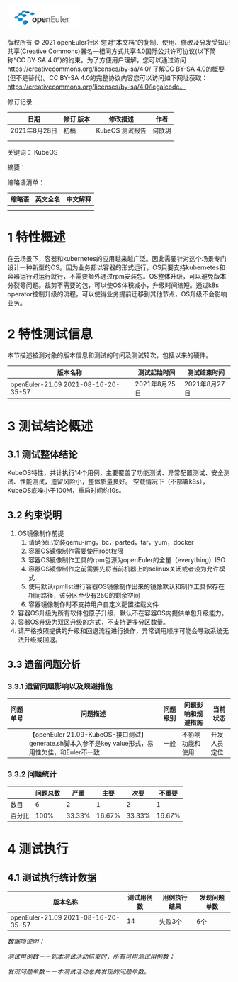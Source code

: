 ![openEuler ico](../../images/openEuler.png)

版权所有 © 2021  openEuler社区
 您对“本文档”的复制、使用、修改及分发受知识共享(Creative Commons)署名—相同方式共享4.0国际公共许可协议(以下简称“CC BY-SA 4.0”)的约束。为了方便用户理解，您可以通过访问https://creativecommons.org/licenses/by-sa/4.0/ 了解CC BY-SA 4.0的概要 (但不是替代)。CC BY-SA 4.0的完整协议内容您可以访问如下网址获取：https://creativecommons.org/licenses/by-sa/4.0/legalcode。

修订记录

| 日期 	        | 修订   版本 | 修改描述            | 作者 |
| ------------- | ----------- | ------------------- | ---- |
| 2021年8月28日 | 初稿         | KubeOS 测试报告 | 何歆玥 |
|      	        |             |                     |      |
|      	        |             |                     |      |

 关键词： KubeOS

 

摘要：

 

缩略语清单：

| 缩略语 | 英文全名 | 中文解释 |
| ------ | -------- | -------- |
|        |          |          |
|        |          |          |

# 1     特性概述

在云场景下，容器和kubernetes的应用越来越广泛。因此需要针对这个场景专门设计一种新型的OS。因为业务都以容器的形式运行，OS只要支持kubernetes和容器运行时运行就行，不需要额外通过rpm安装包。OS整体升级，可以避免版本分裂等问题。裁剪不需要的包，可以使OS体积减小，升级时间缩短。通过k8s operator控制升级的流程，可以使得业务提前迁移到其他节点，OS升级不会影响业务。

# 2     特性测试信息

本节描述被测对象的版本信息和测试的时间及测试轮次，包括以来的硬件。

| 版本名称                 | 测试起始时间        | 测试结束时间        |
| ------------------------ | ------------------- | ------------------- |
| openEuler-21.09 2021-08-16-20-35-57 | 2021年8月25日 | 2021年8月27日 |


# 3     测试结论概述

## 3.1   测试整体结论

KubeOS特性，共计执行14个用例，主要覆盖了功能测试、异常配置测试、安全测试、性能测试，遗留风险小，整体质量良好。
空载情况下（不部署k8s），KubeOS底噪小于100M，重启时间约10s。


## 3.2   约束说明

1. OS镜像制作前提
    1. 请确保已安装qemu-img，bc，parted，tar，yum，docker
    2. 容器OS镜像制作需要使用root权限
    3. 容器OS镜像制作工具的rpm包源为openEuler的全量（everything）ISO
    4. 容器OS镜像制作之前需要先将当前机器上的selinux关闭或者设为允许模式
    5. 使用默认rpmlist进行容器OS镜像制作出来的镜像默认和制作工具保存在相同路径，该分区至少有25G的剩余空间
    6. 容器镜像制作时不支持用户自定义配置挂载文件
2. 容器OS升级为所有软件包原子升级，默认不在容器OS内提供单包升级能力。
3. 容器OS升级为双区升级的方式，不支持更多分区数量。
4. 请严格按照提供的升级和回退流程进行操作，异常调用顺序可能会导致系统无法升级或回退。


## 3.3   遗留问题分析

### 3.3.1 遗留问题影响以及规避措施

| 问题单号                 | 问题描述        | 问题级别        | 问题影响和规避措施        | 当前状态        |
| ------------------------ | ------------------- | ------------------- |------------------- | ------------------- |
|  | 【openEuler 21.09-KubeOS-接口测试】generate.sh脚本入参不是key value形式，易用性欠佳，和Euler不一致 | 一般 | 不影响功能和使用  | 开发人员定位 |

### 3.3.2 问题统计

|                  | 问题总数        | 严重        | 主要        | 次要        | 不重要        |
| ------------------------ | ------------------- | ------------------- |------------------- | ------------------- | ------------------- |
| 数目 | 6 | 2 | 1 | 2 | 1 |
| 百分比 | 100% | 33.33% | 16.67% | 33.33% | 16.67% |

# 4     测试执行

## 4.1   测试执行统计数据

| 版本名称                 | 测试用例数 | 用例执行结果 | 发现问题单数 |
| ------------------------ | ---------- | ------------ | ------------ |
| openEuler-21.09 2021-08-16-20-35-57 | 14        | 失败3个 | 6个            |


*数据项说明：*

*测试用例数－－到本测试活动结束时，所有可用测试用例数；*

*发现问题单数－－本测试活动总共发现的问题单数。*